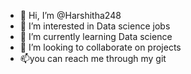 - 👋 Hi, I’m @Harshitha248
- 👀 I’m interested in Data science jobs
- 🌱 I’m currently learning Data science
- 💞️ I’m looking to collaborate on projects
- 📫you can reach me through my git

<!---
Harshitha248/Harshitha248 is a ✨ special ✨ repository because its `README.md` (this file) appears on your GitHub profile.
You can click the Preview link to take a look at your changes.
--->
